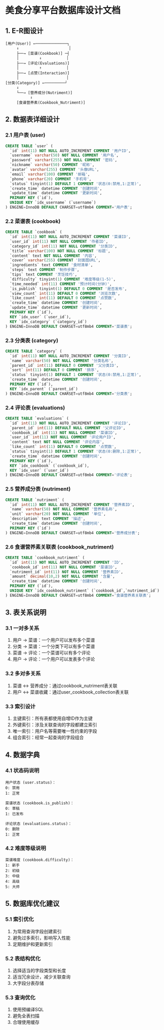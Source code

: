 # 美食分享平台数据库设计文档

## 1. E-R图设计
```
[用户(User)] ←──────────────┐
     ↓                      │
     ├──→ [菜谱(Cookbook)] ─┤
     │         ↓           │
     ├──→ [评论(Evaluations)]
     │         ↑           │
     ├──→ [点赞(Interaction)]
     │                     │
[分类(Category)] ←─────────┘
     ↓
     └──→ [营养成分(Nutriment)]
           ↓
     [食谱营养素(Cookbook_Nutriment)]
```

## 2. 数据表详细设计

### 2.1 用户表 (user)
```sql
CREATE TABLE `user` (
  `id` int(11) NOT NULL AUTO_INCREMENT COMMENT '用户ID',
  `username` varchar(50) NOT NULL COMMENT '用户名',
  `password` varchar(255) NOT NULL COMMENT '密码',
  `nickname` varchar(50) COMMENT '昵称',
  `avatar` varchar(255) COMMENT '头像URL',
  `email` varchar(100) COMMENT '邮箱',
  `phone` varchar(20) COMMENT '手机号',
  `status` tinyint(1) DEFAULT 1 COMMENT '状态(0:禁用,1:正常)',
  `create_time` datetime COMMENT '创建时间',
  `update_time` datetime COMMENT '更新时间',
  PRIMARY KEY (`id`),
  UNIQUE KEY `idx_username` (`username`)
) ENGINE=InnoDB DEFAULT CHARSET=utf8mb4 COMMENT='用户表';
```

### 2.2 菜谱表 (cookbook)
```sql
CREATE TABLE `cookbook` (
  `id` int(11) NOT NULL AUTO_INCREMENT COMMENT '菜谱ID',
  `user_id` int(11) NOT NULL COMMENT '作者ID',
  `category_id` int(11) NOT NULL COMMENT '分类ID',
  `title` varchar(100) NOT NULL COMMENT '标题',
  `content` text NOT NULL COMMENT '内容',
  `cover` varchar(255) COMMENT '封面图URL',
  `ingredients` text COMMENT '食材清单',
  `steps` text COMMENT '制作步骤',
  `tips` text COMMENT '烹饪技巧',
  `difficulty` tinyint(1) COMMENT '难度等级(1-5)',
  `time_needed` int(11) COMMENT '预计时间(分钟)',
  `is_publish` tinyint(1) DEFAULT 0 COMMENT '是否发布',
  `view_count` int(11) DEFAULT 0 COMMENT '浏览次数',
  `like_count` int(11) DEFAULT 0 COMMENT '点赞数',
  `create_time` datetime COMMENT '创建时间',
  `update_time` datetime COMMENT '更新时间',
  PRIMARY KEY (`id`),
  KEY `idx_user` (`user_id`),
  KEY `idx_category` (`category_id`)
) ENGINE=InnoDB DEFAULT CHARSET=utf8mb4 COMMENT='菜谱表';
```

### 2.3 分类表 (category)
```sql
CREATE TABLE `category` (
  `id` int(11) NOT NULL AUTO_INCREMENT COMMENT '分类ID',
  `name` varchar(50) NOT NULL COMMENT '分类名称',
  `parent_id` int(11) DEFAULT 0 COMMENT '父分类ID',
  `sort` int(11) DEFAULT 0 COMMENT '排序',
  `status` tinyint(1) DEFAULT 1 COMMENT '状态(0:禁用,1:正常)',
  `create_time` datetime COMMENT '创建时间',
  PRIMARY KEY (`id`),
  KEY `idx_parent` (`parent_id`)
) ENGINE=InnoDB DEFAULT CHARSET=utf8mb4 COMMENT='分类表';
```

### 2.4 评论表 (evaluations)
```sql
CREATE TABLE `evaluations` (
  `id` int(11) NOT NULL AUTO_INCREMENT COMMENT '评论ID',
  `parent_id` int(11) DEFAULT NULL COMMENT '父评论ID',
  `cookbook_id` int(11) NOT NULL COMMENT '菜谱ID',
  `user_id` int(11) NOT NULL COMMENT '评论用户ID',
  `content` text NOT NULL COMMENT '评论内容',
  `like_count` int(11) DEFAULT 0 COMMENT '点赞数',
  `status` tinyint(1) DEFAULT 1 COMMENT '状态(0:删除,1:正常)',
  `create_time` datetime COMMENT '创建时间',
  PRIMARY KEY (`id`),
  KEY `idx_cookbook` (`cookbook_id`),
  KEY `idx_user` (`user_id`)
) ENGINE=InnoDB DEFAULT CHARSET=utf8mb4 COMMENT='评论表';
```

### 2.5 营养成分表 (nutriment)
```sql
CREATE TABLE `nutriment` (
  `id` int(11) NOT NULL AUTO_INCREMENT COMMENT '营养素ID',
  `name` varchar(50) NOT NULL COMMENT '营养素名称',
  `unit` varchar(20) NOT NULL COMMENT '单位',
  `description` text COMMENT '描述',
  `create_time` datetime COMMENT '创建时间',
  PRIMARY KEY (`id`)
) ENGINE=InnoDB DEFAULT CHARSET=utf8mb4 COMMENT='营养成分表';
```

### 2.6 食谱营养素关联表 (cookbook_nutriment)
```sql
CREATE TABLE `cookbook_nutriment` (
  `id` int(11) NOT NULL AUTO_INCREMENT COMMENT 'ID',
  `cookbook_id` int(11) NOT NULL COMMENT '菜谱ID',
  `nutriment_id` int(11) NOT NULL COMMENT '营养素ID',
  `amount` decimal(10,2) NOT NULL COMMENT '含量',
  `create_time` datetime COMMENT '创建时间',
  PRIMARY KEY (`id`),
  UNIQUE KEY `idx_cookbook_nutriment` (`cookbook_id`,`nutriment_id`)
) ENGINE=InnoDB DEFAULT CHARSET=utf8mb4 COMMENT='食谱营养素关联表';
```

## 3. 表关系说明

### 3.1 一对多关系
1. 用户 → 菜谱：一个用户可以发布多个菜谱
2. 分类 → 菜谱：一个分类下可以有多个菜谱
3. 菜谱 → 评论：一个菜谱可以有多个评论
4. 用户 → 评论：一个用户可以发表多个评论

### 3.2 多对多关系
1. 菜谱 ↔ 营养成分：通过cookbook_nutriment表关联
2. 用户 ↔ 菜谱收藏：通过user_cookbook_collection表关联

### 3.3 索引设计
1. 主键索引：所有表都使用自增ID作为主键
2. 外键索引：涉及关联查询的字段都建立索引
3. 唯一索引：用户名等需要唯一性约束的字段
4. 组合索引：经常一起查询的字段组合

## 4. 数据字典

### 4.1 状态码说明
```
用户状态 (user.status)：
0: 禁用
1: 正常

菜谱状态 (cookbook.is_publish)：
0: 草稿
1: 已发布

评论状态 (evaluations.status)：
0: 删除
1: 正常
```

### 4.2 难度等级说明
```
菜谱难度 (cookbook.difficulty)：
1: 新手
2: 初级
3: 中级
4: 高级
5: 大师
```

## 5. 数据库优化建议

### 5.1 索引优化
1. 为常用查询字段创建索引
2. 避免过多索引，影响写入性能
3. 定期维护和更新索引

### 5.2 表结构优化
1. 选择适当的字段类型和长度
2. 适当冗余设计，减少关联查询
3. 大字段分表存储

### 5.3 查询优化
1. 使用预编译SQL
2. 避免全表扫描
3. 合理使用缓存 